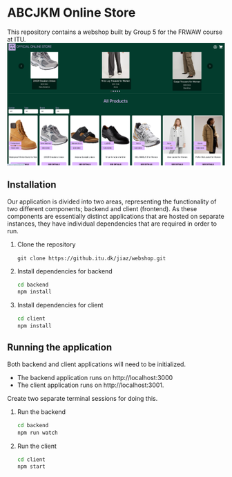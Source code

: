 # ABCJKM Online Store

This repository contains a webshop built by Group 5 for the FRWAW course at ITU.
![](demo.jpg)
## Installation

Our application is divided into two areas, representing the functionality of two different components; backend and client (frontend). As these components are essentially distinct applications that are hosted on separate instances, they have individual dependencies that are required in order to run.

1. Clone the repository

    ``` git clone https://github.itu.dk/jiaz/webshop.git ```

2. Install dependencies for backend

    ```cmd
    cd backend
    npm install
    ```

3. Install dependencies for client

    ```cmd
    cd client
    npm install
    ```

## Running the application

Both backend and client applications will need to be initialized.

* The backend application runs on http://localhost:3000
* The client application runs on http://localhost:3001.

Create two separate terminal sessions for doing this.

1. Run the backend

    ``` cmd
    cd backend
    npm run watch
    ```

2. Run the client

    ```cmd
    cd client
    npm start
    ```
